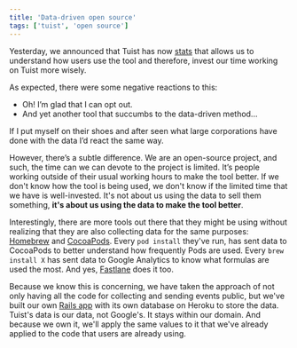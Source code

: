```yaml
---
title: 'Data-driven open source'
tags: ['tuist', 'open source']
---
```


Yesterday, we announced that Tuist has now [stats](https://stats.tuist.io) that allows us to understand how users use the tool and therefore, invest our time working on Tuist more wisely.

As expected, there were some negative reactions to this:

- Oh! I’m glad that I can opt out.
- And yet another tool that succumbs to the data-driven method...

If I put myself on their shoes and after seen what large corporations have done with the data I’d react the same way.

However, there’s a subtle difference. We are an open-source project, and such, the time can we can devote to the project is limited. It’s people working outside of their usual working hours to make the tool better. If we don't know how the tool is being used, we don't know if the limited time that we have is well-invested. It's not about us using the data to sell them something, **it's about us using the data to make the tool better**.

Interestingly, there are more tools out there that they might be using without realizing that they are also collecting data for the same purposes: [Homebrew](https://brew.sh) and [CocoaPods](https://cocoapods.org/). Every `pod install` they've run, has sent data to CocoaPods to better understand how frequently Pods are used. Every `brew install X` has sent data to Google Analytics to know what formulas are used the most. And yes, [Fastlane](https://github.com/fastlane/fastlane/blob/48151291f2c4949c3b1b9919ba2cc81a7cc33293/fastlane_core/lib/fastlane_core/analytics/analytics_session.rb#L7) does it too.

Because we know this is concerning, we have taken the approach of not only having all the code for collecting and sending events public, but we've built our own [Rails app](https://github.com/tuist/stats) with its own database on Heroku to store the data. Tuist's data is our data, not Google's. It stays within our domain. And because we own it, we'll apply the same values to it that we've already applied to the code that users are already using.
